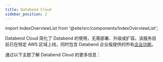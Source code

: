 ```yaml
---
title: Databend Cloud
sidebar_position: 2
---
```


import IndexOverviewList from '@site/src/components/IndexOverviewList';

Databend Cloud 简化了 Databend 的使用，无需部署、升级或扩容。该服务目前已在特定 AWS 区域上线，同时包含 Databend 企业版提供的所有[企业功能](../01-dee/10-enterprise-features.md)。

通过以下主题了解 Databend Cloud 的更多信息：

<IndexOverviewList />
